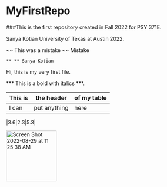 # MyFirstRepo

###This is the first repository created in Fall 2022 for PSY 371E. 

Sanya Kotian University of Texas at Austin 2022. 

 ~~ This was a mistake ~~ Mistake 
 
 	** ** Sanya Kotian

Hi, this is my very first file. 

*** This is a bold with italics ***. 

|This is | the header | of my table |
|---|---|---|
|I can| put anything | here |

|3.6|2.3|5.3|




<img width="137" alt="Screen Shot 2022-08-29 at 11 25 38 AM" src="https://user-images.githubusercontent.com/2119795/187476018-6332ee74-9bdf-48f5-ac76-d010c300db1d.png">
